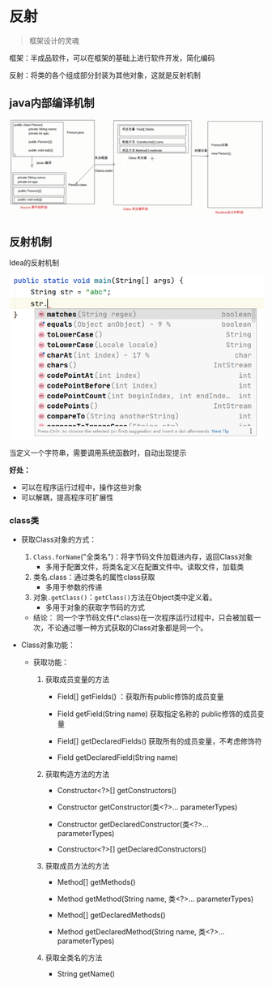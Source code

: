 # 反射

>   框架设计的灵魂

框架：半成品软件，可以在框架的基础上进行软件开发，简化编码

反射：将类的各个组成部分封装为其他对象，这就是反射机制

## java内部编译机制

![image-20200527092852935](img/image-20200527092852935.png)

## 反射机制

Idea的反射机制

![image-20200527093137438](img/image-20200527093137438.png)

当定义一个字符串，需要调用系统函数时，自动出现提示

**好处：**

*   可以在程序运行过程中，操作这些对象
*   可以解耦，提高程序可扩展性



### class类

* 获取Class对象的方式：
	1. `Class.forName`("全类名")：将字节码文件加载进内存，返回Class对象
		* 多用于配置文件，将类名定义在配置文件中。读取文件，加载类
	2. 类名.class：通过类名的属性class获取
		* 多用于参数的传递
	3. 对象`.getClass()`：`getClass()`方法在Object类中定义着。
		* 多用于对象的获取字节码的方式

	* 结论：
		同一个字节码文件(*.class)在一次程序运行过程中，只会被加载一次，不论通过哪一种方式获取的Class对象都是同一个。

* Class对象功能：
	* 获取功能：
		1. 获取成员变量的方法
			* Field[] getFields() ：获取所有public修饰的成员变量
			* Field getField(String name)   获取指定名称的 public修饰的成员变量

			* Field[] getDeclaredFields()  获取所有的成员变量，不考虑修饰符
			* Field getDeclaredField(String name)  
		2. 获取构造方法的方法
			* Constructor<?>[] getConstructors()  
			* Constructor<T> getConstructor(类<?>... parameterTypes)  

			* Constructor<T> getDeclaredConstructor(类<?>... parameterTypes)  
			* Constructor<?>[] getDeclaredConstructors()  
		3. 获取成员方法的方法
			* Method[] getMethods()  
			* Method getMethod(String name, 类<?>... parameterTypes)  

			* Method[] getDeclaredMethods()  
			* Method getDeclaredMethod(String name, 类<?>... parameterTypes)  

		4. 获取全类名的方法
			* String getName()  